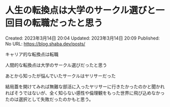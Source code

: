 # 人生の転換点は大学のサークル選びと一回目の転職だったと思う

Created: 2023年3月14日 20:04
Updated: 2023年3月14日 20:09
Published: No
URL: https://blog.shaba.dev/posts/

キャリア的な転換点は転職

人間的な転換点は大学のサークル選びだったと思う

あとから知ったが悩んでいたサークルはヤリサーだった

結局蓋を開けてみれば無難な部活に入ったヤリサーに行きたかったのかと聞かれればそうではないが、全く知らない感性や倫理観をもった世界に飛び込めなかったのは選択として失敗だったのかもと思う。